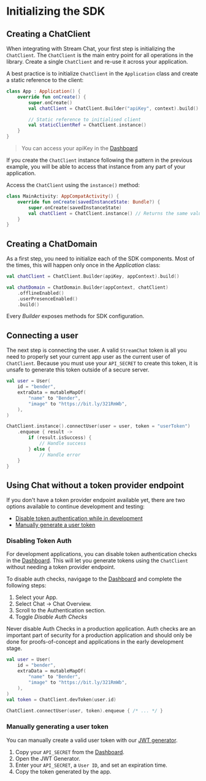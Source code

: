 # Initializing the SDK

## Creating a ChatClient

When integrating with Stream Chat, your first step is initializing the `ChatClient`. The `ChatClient` is the main entry point for all operations in the library. Create a single `ChatClient` and re-use it across your application.

A best practice is to initialize `ChatClient` in the `Application` class and create a static reference to the client:

 ```kotlin
 class App : Application() {
     override fun onCreate() {
         super.onCreate()
         val chatClient = ChatClient.Builder("apiKey", context).build()

         // Static reference to initialised client
         val staticClientRef = ChatClient.instance()
     }
 }
 ```
> You can access your apiKey in the [Dashboard](https://getstream.io/dashboard)

If you create the `ChatClient` instance following the pattern in the previous example, you will be able to access that instance from any part of your application. 

Access the `ChatClient` using the `instance()` method:

 ```kotlin
 class MainActivity: AppCompatActivity() {
     override fun onCreate(savedInstanceState: Bundle?) {
         super.onCreate(savedInstanceState)
         val chatClient = ChatClient.instance() // Returns the same value as `chatClient` in the previous example.
     }
 }
 ```

## Creating a ChatDomain

As a first step, you need to initialize each of the SDK components. Most of the times, this will happen only once in the _Application_ class:

```kotlin
val chatClient = ChatClient.Builder(apiKey, appContext).build()

val chatDomain = ChatDomain.Builder(appContext, chatClient)
    .offlineEnabled()
    .userPresenceEnabled()
    .build()
```

Every _Builder_ exposes methods for SDK configuration.

## Connecting a user

The next step is connecting the user. A valid `StreamChat` token is all you need to properly set your current app user as the current user of `ChatClient`. Because you must use your `API_SECRET` to create this token, it is unsafe to generate this token outside of a secure server.

```kotlin
val user = User(
    id = "bender",
    extraData = mutableMapOf(
        "name" to "Bender",
        "image" to "https://bit.ly/321RmWb",
    ),
)

ChatClient.instance().connectUser(user = user, token = "userToken")
    .enqueue { result ->
        if (result.isSuccess) {
            // Handle success
        } else {
            // Handle error
    }
}
```

## Using Chat without a token provider endpoint
If you don't have a token provider endpoint available yet, there are two options available to continue development and testing:

- [Disable token authentication while in development](#Development-Token-Mode)
- [Manually generate a user token](#Manually-Generate-a-User-Token)

### Disabling Token Auth
For development applications, you can disable token authentication checks in the [Dashboard](https://getstream.io/dashboard). This will let you generate tokens using the `ChatClient` without needing a token provider endpoint. 

To disable auth checks, navigage to the [Dashboard](https://getstream.io/dashboard) and complete the following steps:

1. Select your App.
1. Select Chat -> Chat Overview.
1. Scroll to the Authentication section.
1. Toggle *Disable Auth Checks*

<!-- warning -->
Never disable Auth Checks in a production application. Auth checks are an important part of security for a production application and should only be done for proofs-of-concept and applications in the early development stage.
<!-- /warning -->

```kotlin
val user = User( 
    id = "bender", 
    extraData = mutableMapOf( 
        "name" to "Bender", 
        "image" to "https://bit.ly/321RmWb", 
    ), 
) 
val token = ChatClient.devToken(user.id) 
 
ChatClient.connectUser(user, token).enqueue { /* ... */ } 

```
### Manually generating a user token
You can manually create a valid user token with our [JWT generator](https://getstream.io/chat/docs/android/token_generator/?language=kotlin).

1. Copy your `API_SECRET` from the [Dashboard](https://getstream.io/dashboard).
1. Open the JWT Generator.
1. Enter your `API_SECRET`, a `User ID`, and set an expiration time.
1. Copy the token generated by the app.
